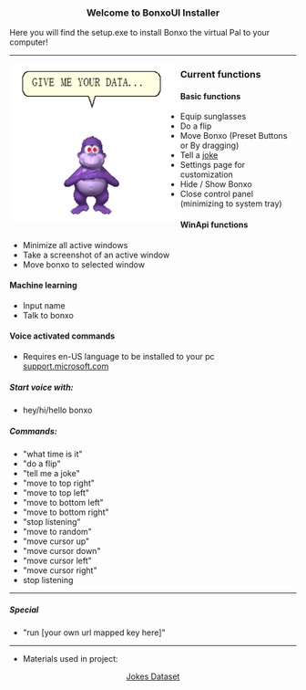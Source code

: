 
<div align='center'><h3>Welcome to BonxoUI Installer</h3> </div>  
<p>Here you will find the setup.exe to install Bonxo the virtual Pal to your computer!</p> 

---  

 <p>
  <img width="300" align='left' src="https://github.com/ossi1801/readme-images/blob/main/demonbonxo.png?raw=true">
</p>

 ### Current functions
  #### Basic functions
   - Equip sunglasses
   - Do a flip
   - Move Bonxo (Preset Buttons or By dragging)
   - Tell a [joke](!https://www.kaggle.com/datasets/abhinavmoudgil95/short-jokes)
   - Settings page for customization
   - Hide / Show Bonxo
   - Close control panel (minimizing to system tray)
  #### WinApi functions
   - Minimize all active windows 
   - Take a screenshot of an active window
   - Move bonxo to selected window
  #### Machine learning
  - Input name
  - Talk to bonxo
  #### Voice activated commands
   - Requires en-US language to be installed to your pc  [support.microsoft.com](https://support.microsoft.com/en-us/windows/install-a-language-for-windows-ccd853d3-9ecd-7da7-9ef0-72b4a055410a)
  ##### Start voice with:
  - hey/hi/hello bonxo  
  #####  Commands:
  - "what time is it"
  - "do a flip"
  - "tell me a joke"
  - "move to top right"
  - "move to top left"
  - "move to bottom left"
  - "move to bottom right"
  - "stop listening"
  - "move to random"
  - "move cursor up"
  - "move cursor down"
  - "move cursor left"
  - "move cursor right"
  - stop listening
  ---
  ##### Special
  - "run [your own url mapped key here]"
---
 - Materials used in project:
 <div align='center'><a href="https://www.kaggle.com/datasets/abhinavmoudgil95/short-jokes">Jokes Dataset</a></div>




